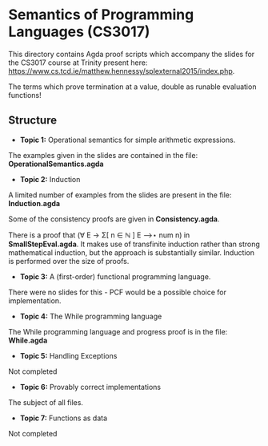 
Semantics of Programming Languages (CS3017)
===========================================

This directory contains Agda proof scripts which accompany the slides for the CS3017 course at Trinity present here: https://www.cs.tcd.ie/matthew.hennessy/splexternal2015/index.php.

The terms which prove termination at a value, double as runable evaluation functions!

Structure
---------

* **Topic 1:** Operational semantics for simple arithmetic expressions.

The examples given in the slides are contained in the file: **OperationalSemantics.agda**

* **Topic 2:** Induction

A limited number of examples from the slides are present in the file: **Induction.agda**

Some of the consistency proofs are given in **Consistency.agda**. 

There is a proof that (∀ E → Σ[ n ∈ ℕ ] E ⟶⋆ num n) in **SmallStepEval.agda**.  It makes use of transfinite induction rather than strong mathematical induction, but the approach is substantially similar. Induction is performed over the size of proofs.

* **Topic 3:** A (first-order) functional programming language.

There were no slides for this - PCF would be a possible choice for implementation.

* **Topic 4:** The While programming language

The While programming language and progress proof is in the file: **While.agda**

* **Topic 5:** Handling Exceptions

Not completed

* **Topic 6:** Provably correct implementations

The subject of all files.

* **Topic 7:** Functions as data

Not completed


